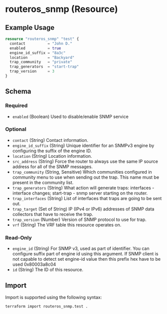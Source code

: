 # routeros_snmp (Resource)


## Example Usage
```terraform
resource "routeros_snmp" "test" {
  contact          = "John D."
  enabled          = true
  engine_id_suffix = "8a3c"
  location         = "Backyard"
  trap_community   = "private"
  trap_generators  = "start-trap"
  trap_version     = 3
}
```

<!-- schema generated by tfplugindocs -->
## Schema

### Required

- `enabled` (Boolean) Used to disable/enable SNMP service

### Optional

- `contact` (String) Contact information.
- `engine_id_suffix` (String) Unique identifier for an SNMPv3 engine by configuring the suffix of the engine ID.
- `location` (String) Location information.
- `src_address` (String) Force the router to always use the same IP source address for all of the SNMP messages.
- `trap_community` (String, Sensitive) Which communities configured in community menu to use when sending out the trap. This name must be present in the community list.
- `trap_generators` (String) What action will generate traps: interfaces - interface changes; start-trap - snmp server starting on the router.
- `trap_interfaces` (String) List of interfaces that traps are going to be sent out.
- `trap_target` (Set of String) IP (IPv4 or IPv6) addresses of SNMP data collectors that have to receive the trap.
- `trap_version` (Number) Version of SNMP protocol to use for trap.
- `vrf` (String) The VRF table this resource operates on.

### Read-Only

- `engine_id` (String) For SNMP v3, used as part of identifier. You can configure suffix part of engine id using this argument. If SNMP client is not  capable to detect set engine-id value then this prefix hex have to be  used 0x80003a8c04
- `id` (String) The ID of this resource.

## Import
Import is supported using the following syntax:
```shell
terraform import routeros_snmp.test .
```
